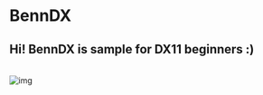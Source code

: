 # BennDX
## Hi! BennDX is sample for DX11 beginners :)
<br>![img](https://raw.githubusercontent.com/HODAKdev/BennDX/main/DOCS/img.png)
